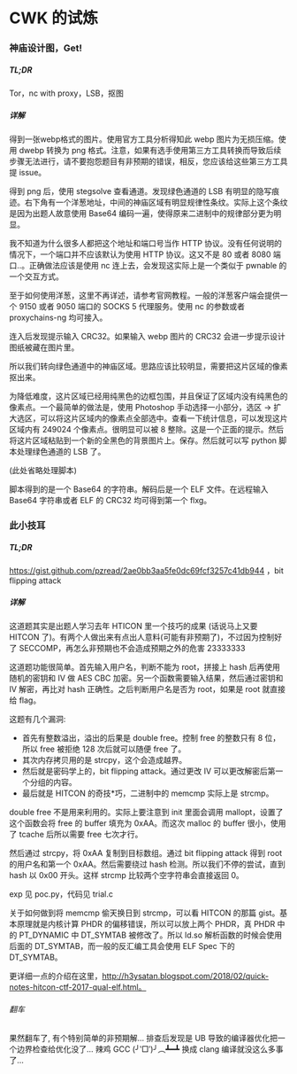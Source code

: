 # CWK 的试炼
### 神庙设计图，Get!
##### TL;DR
Tor，nc with proxy，LSB，抠图
##### 详解
得到一张webp格式的图片。使用官方工具分析得知此 webp 图片为无损压缩。使用 dwebp 转换为 png 格式。注意，如果有选手使用第三方工具转换而导致后续步骤无法进行，请不要抱怨题目有非预期的错误，相反，您应该给这些第三方工具提 issue。

得到 png 后，使用 stegsolve 查看通道。发现绿色通道的 LSB 有明显的隐写痕迹。右下角有一个洋葱地址，中间的神庙区域有明显规律性条纹。实际上这个条纹是因为出题人故意使用 Base64 编码一遍，使得原来二进制中的规律部分更为明显。

我不知道为什么很多人都把这个地址和端口号当作 HTTP 协议。没有任何说明的情况下，一个端口并不应该默认为使用 HTTP 协议。这又不是 80 或者 8080 端口..。正确做法应该是使用 nc 连上去，会发现这实际上是一个类似于 pwnable 的一个交互方式。

至于如何使用洋葱，这里不再详述，请参考官网教程。一般的洋葱客户端会提供一个 9150 或者 9050 端口的 SOCKS 5 代理服务。使用 nc 的参数或者 proxychains-ng 均可接入。

连入后发现提示输入 CRC32。如果输入 webp 图片的 CRC32 会进一步提示设计图纸被藏在图片里。

所以我们转向绿色通道中的神庙区域。思路应该比较明显，需要把这片区域的像素抠出来。

为降低难度，这片区域已经用纯黑色的边框包围，并且保证了区域内没有纯黑色的像素点。一个最简单的做法是，使用 Photoshop 手动选择一小部分，选区 -> 扩大选区，可以将这片区域内的像素点全部选中。查看一下统计信息，可以发现这片区域内有 249024 个像素点。很明显可以被 8 整除。这是一个正面的提示。然后将这片区域粘贴到一个新的全黑色的背景图片上。保存。然后就可以写 python 脚本处理绿色通道的 LSB 了。

(此处省略处理脚本)

脚本得到的是一个 Base64 的字符串。解码后是一个 ELF 文件。在远程输入 Base64 字符串或者 ELF 的 CRC32 均可得到第一个 flxg。
### 此小技耳
##### TL;DR
https://gist.github.com/pzread/2ae0bb3aa5fe0dc69fcf3257c41db944 ，bit flipping attack
##### 详解
这道题其实是出题人学习去年 HTICON 里一个技巧的成果 (话说马上又要 HITCON 了)。有两个人做出来有点出人意料(可能有非预期了)，不过因为控制好了 SECCOMP，再怎么非预期也不会造成预期之外的危害 23333333

这道题功能很简单。首先输入用户名，判断不能为 root，拼接上 hash 后再使用随机的密钥和 IV 做 AES CBC 加密。另一个函数需要输入结果，然后通过密钥和 IV 解密，再比对 hash 正确性。之后判断用户名是否为 root，如果是 root 就直接给 flag。

这题有几个漏洞:

* 首先有整数溢出，溢出的后果是 double free。控制 free 的整数只有 8 位，所以 free 被拒绝 128 次后就可以随便 free 了。
* 其次内存拷贝用的是 strcpy，这个会造成越界。
* 然后就是密码学上的，bit flipping attack。通过更改 IV 可以更改解密后第一个分组的内容。
* 最后就是 HITCON 的奇技*巧，二进制中的 memcmp 实际上是 strcmp。

double free 不是用来利用的。实际上要注意到 init 里面会调用 mallopt，设置了这个函数会将 free 的 buffer 填充为 0xAA。而这次 malloc 的 buffer 很小，使用了 tcache 后所以需要 free 七次才行。

然后通过 strcpy，将 0xAA 复制到目标数组。通过 bit flipping attack 得到 root 的用户名和第一个 0xAA。然后需要绕过 hash 检测。所以我们不停的尝试，直到 hash 以 0x00 开头。这样 strcmp 比较两个空字符串会直接返回 0。

exp 见 poc.py，代码见 trial.c

关于如何做到将 memcmp 偷天换日到 strcmp，可以看 HITCON 的那篇 gist。基本原理就是内核计算 PHDR 的偏移错误，所以可以放上两个 PHDR，真 PHDR 中的 PT_DYNAMIC 中 DT_SYMTAB 被修改了。所以 ld.so 解析函数的时候会使用后面的 DT_SYMTAB，而一般的反汇编工具会使用 ELF Spec 下的 DT_SYMTAB。

更详细一点的介绍在这里，http://h3ysatan.blogspot.com/2018/02/quick-notes-hitcon-ctf-2017-qual-elf.html。
###### 翻车
果然翻车了, 有个特别简单的非预期解... 排查后发现是 UB 导致的编译器优化把一个边界检查给优化没了... 辣鸡 GCC (╯‵□′)╯︵┻━┻
换成 clang 编译就没这么多事了...
